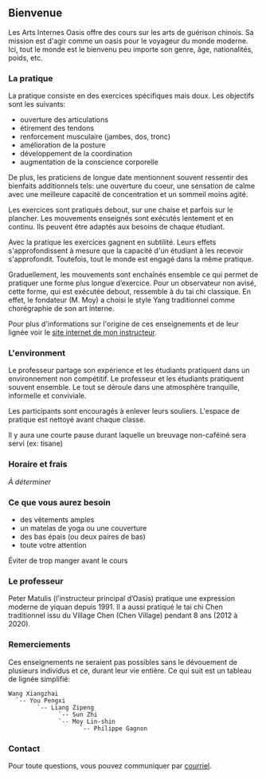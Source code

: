 ## Bienvenue

Les Arts Internes Oasis offre des cours sur les arts de guérison chinois. Sa
mission est d'agir comme un oasis pour le voyageur du monde moderne. Ici, tout
le monde est le bienvenu peu importe son genre, âge, nationalités, poids, etc.

### La pratique

La pratique consiste en des exercices spécifiques mais doux. Les objectifs sont
les suivants:

* ouverture des articulations
* étirement des tendons
* renforcement musculaire (jambes, dos, tronc)
* amélioration de la posture
* développement de la coordination
* augmentation de la conscience corporelle

De plus, les praticiens de longue date mentionnent souvent ressentir des
bienfaits additionnels tels: une ouverture du coeur, une sensation de calme
avec une meilleure capacité de concentration et un sommeil moins agité.

Les exercices sont pratiqués debout, sur une chaise et parfois sur le plancher.
Les mouvements enseignés sont exécutés lentement et en continu. Ils peuvent
être adaptés aux besoins de chaque étudiant.

Avec la pratique les exercices gagnent en subtilité. Leurs effets
s'approfondissent à mesure que la capacité d'un étudiant à les recevoir
s'approfondit. Toutefois, tout le monde est engagé dans la même pratique. 

Graduellement, les mouvements sont enchaînés ensemble ce qui permet de
pratiquer une forme plus longue d’exercice. Pour un observateur non avisé,
cette forme, qui est exécutée debout, ressemble à du tai chi classique. En
effet, le fondateur (M. Moy) a choisi le style Yang traditionnel comme
chorégraphie de son art interne.

Pour plus d'informations sur l'origine de ces enseignements et de leur lignée
voir le [site internet de mon instructeur](https://taichinuances.com).

### L'environment

Le professeur partage son expérience et les étudiants pratiquent dans un
environnement non compétitif. Le professeur et les étudiants pratiquent souvent
ensemble. Le tout se déroule dans une atmosphère tranquille, informelle et
conviviale.

Les participants sont encouragés à enlever leurs souliers. L'espace de
pratique est nettoyé avant chaque classe.

Il y aura une courte pause durant laquelle un breuvage non-caféiné sera servi
(ex: tisane)

### Horaire et frais

*À déterminer*

### Ce que vous aurez besoin

* des vêtements amples
* un matelas de yoga ou une couverture
* des bas épais (ou deux paires de bas)
* toute votre attention

Éviter de trop manger avant le cours

### Le professeur

Peter Matulis (l’instructeur principal d’Oasis) pratique une expression moderne
de yiquan depuis 1991. Il a aussi pratiqué le tai chi Chen traditionnel issu du
Village Chen (Chen Village) pendant 8 ans (2012 à 2020).

### Remerciements

Ces enseignements ne seraient pas possibles sans le dévouement de plusieurs
individus et ce, durant leur vie entière. Ce qui suit est un tableau de lignée
simplifié:

```
Wang Xiangzhai
  `-- You Pengxi
        `-- Liang Zipeng
              `-- Sun Zhi
              `-- Moy Lin-shin
                    `-- Philippe Gagnon
```

### Contact

Pour toute questions, vous pouvez communiquer par
[courriel](mailto:info@oasis-internal.art).
